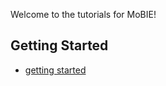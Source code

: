 Welcome to the tutorials for MoBIE!

## Getting Started
- [getting started](./tutorials/getting_started.html)

